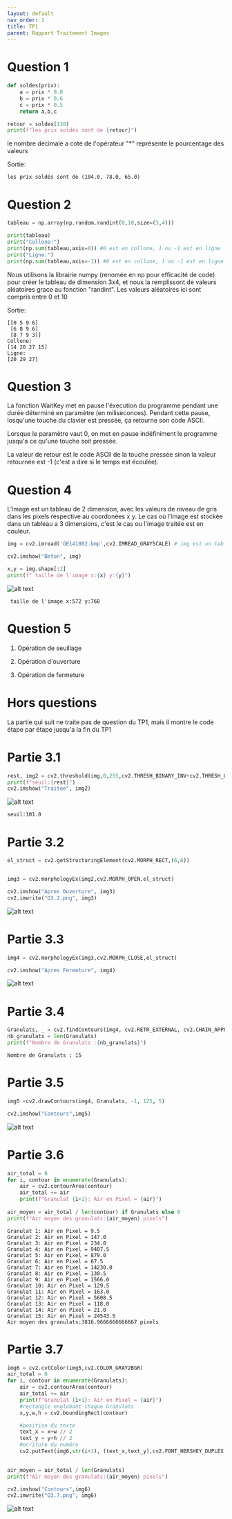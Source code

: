 ```yaml
---
layout: default
nav_order: 1
title: TP1
parent: Rapport Traitement Images
---
```


# Question 1
```python
def soldes(prix):
    a = prix * 0.8
    b = prix * 0.6 
    c = prix * 0.5
    return a,b,c

retour = soldes(130)
print(f"les prix soldés sont de {retour}")
```
le nombre decimale a coté de l'opérateur "*" représente le pourcentage des valeurs

Sortie:
```
les prix soldés sont de (104.0, 78.0, 65.0)
```
# Question 2

```python
tableau = np.array(np.random.randint(0,10,size=(3,4)))

print(tableau)
print("Collone:")
print(np.sum(tableau,axis=0)) #0 est en collone, 1 ou -1 est en ligne
print("Ligne:")
print(np.sum(tableau,axis=-1)) #0 est en collone, 1 ou -1 est en ligne
```
Nous utilisons la librairie numpy (renomée en np pour efficacité de code) pour créer le tableau de dimension 3x4, et nous la remplissont de valeurs aléatoires grace au fonction "randint". Les valeurs aléatoires ici sont compris entre 0 et 10

Sortie:
```
[[0 5 9 6]
 [6 8 9 6]
 [8 7 9 3]]
Collone:
[14 20 27 15]
Ligne:
[20 29 27]
```
# Question 3

La fonction WaitKey met en pause l'éxecution du programme pendant une durée déterminé en paramètre (en miliseconces). Pendant cette pause, losqu'une touche du clavier est pressée, ça retourne son code ASCII.

Lorsque le paramètre vaut 0, on met en pause indéfiniment le programme jusqu'a ce qu'une touche soit pressée.

La valeur de retour est le code ASCII de la touche pressée sinon la valeur retournée est -1 (c'est a dire si le temps est écoulée).

# Question 4


L'image est un tableau de 2 dimension, avec les valeurs de niveau de gris dans les pixels respective au coordonées x y.
Le cas où l'image est stockée dans un tableau a 3 dimensions, c'est le cas ou l'image traitée est en couleur.

```python
img = cv2.imread('GE141002.bmp',cv2.IMREAD_GRAYSCALE) # img est un tableau Numpy

cv2.imshow("Beton", img)

x,y = img.shape[:2]
print(f" taille de l'image x:{x} y:{y}")

```
![alt text](./Assets/TP1/GE141002.bmp)

```
 taille de l'image x:572 y:768
```

#  Question 5

1) Opération de seuillage

2) Opération d'ouverture

3) Opération de fermeture


# Hors questions
La partie qui suit ne traite pas de question du TP1, mais il montre le code étape par étape jusqu'a la fin du TP1


# Partie 3.1

```python
rest, img2 = cv2.threshold(img,0,255,cv2.THRESH_BINARY_INV+cv2.THRESH_OTSU)
print(f"seuil:{rest}")
cv2.imshow("Traitee", img2)
```
![alt text](./Assets/TP1/Q3.1.png)

```
seuil:101.0
```

# Partie 3.2
```python
el_struct = cv2.getStructuringElement(cv2.MORPH_RECT,(6,6))


img3 = cv2.morphologyEx(img2,cv2.MORPH_OPEN,el_struct)

cv2.imshow("Apres Ouverture", img3)
cv2.imwrite("Q3.2.png", img3)
```
![alt text](./Assets/TP1/Q3.2.png)

# Partie 3.3

```python
img4 = cv2.morphologyEx(img3,cv2.MORPH_CLOSE,el_struct)

cv2.imshow("Apres Fermeture", img4)
```
![alt text](./Assets/TP1/Q3.3.png)


# Partie 3.4
```python
Granulats, _ = cv2.findContours(img4, cv2.RETR_EXTERNAL, cv2.CHAIN_APPROX_NONE)
nb_granulats = len(Granulats)
print(f"Nombre de Granulats :{nb_granulats}")
```
```
Nombre de Granulats : 15
```
# Partie 3.5
```python
img5 =cv2.drawContours(img4, Granulats, -1, 125, 5)

cv2.imshow("Contours",img5)
```
![alt text](./Assets/TP1/Q3.5.png)

# Partie 3.6 
```python
air_total = 0
for i, contour in enumerate(Granulats):
    air = cv2.contourArea(contour)
    air_total += air
    print(f"Granulat {i+1}: Air en Pixel = {air}")
    
air_moyen = air_total / len(contour) if Granulats else 0
print(f"Air moyen des granulats:{air_moyen} pixels")
```

```
Granulat 1: Air en Pixel = 9.5
Granulat 2: Air en Pixel = 147.0
Granulat 3: Air en Pixel = 234.0
Granulat 4: Air en Pixel = 9407.5
Granulat 5: Air en Pixel = 879.0
Granulat 6: Air en Pixel = 67.5
Granulat 7: Air en Pixel = 14230.0
Granulat 8: Air en Pixel = 130.5
Granulat 9: Air en Pixel = 1566.0
Granulat 10: Air en Pixel = 129.5
Granulat 11: Air en Pixel = 163.0
Granulat 12: Air en Pixel = 5608.5
Granulat 13: Air en Pixel = 118.0
Granulat 14: Air en Pixel = 21.0
Granulat 15: Air en Pixel = 24543.5
Air moyen des granulats:3816.9666666666667 pixels
```
# Partie 3.7

```python
img6 = cv2.cvtColor(img5,cv2.COLOR_GRAY2BGR)
air_total = 0
for i, contour in enumerate(Granulats):
    air = cv2.contourArea(contour)
    air_total += air
    print(f"Granulat {i+1}: Air en Pixel = {air}")
    #rectangle englobant chaque Granulats
    x,y,w,h = cv2.boundingRect(contour)

    #position du texte
    text_x = x+w // 2
    text_y = y+h // 2
    #ecriture du numéro
    cv2.putText(img6,str(i+1), (text_x,text_y),cv2.FONT_HERSHEY_DUPLEX, 0.5, (0,0,255))

        
air_moyen = air_total / len(Granulats)
print(f"Air moyen des granulats:{air_moyen} pixels")

cv2.imshow("Contours",img6)
cv2.imwrite("Q3.7.png", img6)
```
![alt text](./Assets/TP1/Q3.7.png)
